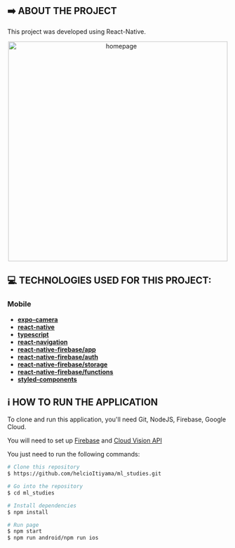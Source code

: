## :arrow_right: ABOUT THE PROJECT

This project was developed using React-Native. 

<p align="center">
    <img alt ="homepage" src="https://github.com/helcioItiyama/ml_studies/blob/main/assets/mlStudies.gif" height="500px"/>
</p>

## :computer: TECHNOLOGIES USED FOR THIS PROJECT:

### Mobile
- [**expo-camera**](https://github.com/expo/expo-camera)
- [**react-native**](https://github.com/facebook/react-native)
- [**typescript**](https://github.com/microsoft/TypeScript)
- [**react-navigation**](https://github.com/react-navigation/react-navigation)
- [**react-native-firebase/app**](https://github.com/invertase/react-native-firebase/tree/main/packages/app)
- [**react-native-firebase/auth**](https://github.com/invertase/react-native-firebase/tree/main/packages/auth)
- [**react-native-firebase/storage**](https://github.com/invertase/react-native-firebase/tree/main/packages/storage)
- [**react-native-firebase/functions**](https://github.com/invertase/react-native-firebase/tree/main/packages/functions)
- [**styled-components**](https://github.com/styled-components/styled-components)

## :information_source: HOW TO RUN THE APPLICATION

To clone and run this application, you'll need Git, NodeJS, Firebase, Google Cloud.

You will need to set up [Firebase](https://rnfirebase.io) and [Cloud Vision API](https://cloud.google.com)

You just need to run the following commands:

```bash
# Clone this repository
$ https://github.com/helcioItiyama/ml_studies.git

# Go into the repository
$ cd ml_studies

# Install dependencies
$ npm install

# Run page
$ npm start
$ npm run android/npm run ios
```
